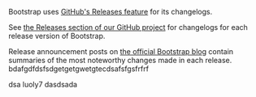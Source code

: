 Bootstrap uses [GitHub's Releases feature](https://github.com/blog/1547-release-your-software) for its changelogs.

See [the Releases section of our GitHub project](https://github.com/twbs/bootstrap/releases) for changelogs for each release version of Bootstrap.

Release announcement posts on [the official Bootstrap blog](http://blog.getbootstrap.com) contain summaries of the most noteworthy changes made in each release.
bdafgdfdsfsdgetgetgwetgtecdsafsfgsfrfrf

dsa
luoly7
dasdsada
